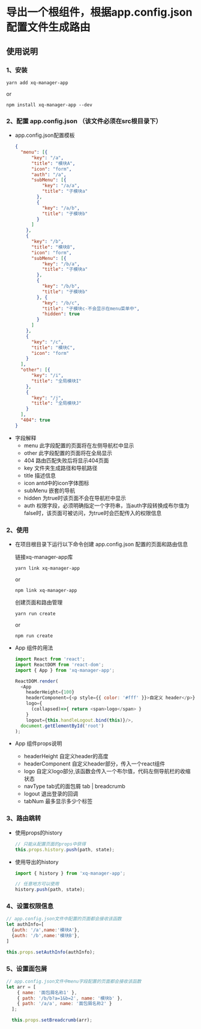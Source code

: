 # 导出一个根组件，根据app.config.json配置文件生成路由

## 使用说明
### 1、安装
```node
yarn add xq-manager-app
```
or
```node
npm install xq-manager-app --dev
```

### 2、配置 app.config.json （该文件必须在src根目录下）
* app.config.json配置模板
  ```json
  {
    "menu": [{
        "key": "/a",
        "title": "模块A",
        "icon": "form",
        "auth": "/a",
        "subMenu": [{
            "key": "/a/a",
            "title": "子模块a"
          },
          {
            "key": "/a/b",
            "title": "子模块b"
          }
        ]
      },
      {
        "key": "/b",
        "title": "模块B",
        "icon": "form",
        "subMenu": [{
            "key": "/b/a",
            "title": "子模块a"
          },
          {
            "key": "/b/b",
            "title": "子模块b"
          }, {
            "key": "/b/c",
            "title": "子模块c-不会显示在menu菜单中",
            "hidden": true
          }
        ]
      },
      {
        "key": "/c",
        "title": "模块C",
        "icon": "form"
      }
    ],
    "other": [{
        "key": "/i",
        "title": "全局模块I"
      },
      {
        "key": "/j",
        "title": "全局模块J"
      }
    ],
    "404": true
  }
  ```
* 字段解释
  * menu 此字段配置的页面将在左侧导航栏中显示
  * other 此字段配置的页面将在全局显示
  * 404 路由匹配失败后将显示404页面
  * key 文件夹生成路径和导航路径
  * title 描述信息
  * icon antd中的icon字体图标
  * subMenu 嵌套的导航
  * hidden 为true时该页面不会在导航栏中显示
  * auth 权限字段，必须明确指定一个字符串，当auth字段转换成布尔值为false时，该页面可被访问，为true时会匹配传入的权限信息


### 2、使用
* 在项目根目录下运行以下命令创建 app.config.json 配置的页面和路由信息
  
  链接xq-manager-app库
  ```node
  yarn link xq-manager-app
  ```
  or

  ```node
  npm link xq-manager-app
  ```

  创建页面和路由管理
  ```node
  yarn run create
  ```
  or

  ```node
  npm run create
  ```
* App 组件的用法

  ```js
  import React from 'react';
  import ReactDOM from 'react-dom';
  import { App } from 'xq-manager-app';

  ReactDOM.render(
    <App
      headerHeight={100}
      headerComponent={<p style={{ color: '#fff' }}>自定义 header</p>}
      logo={
        (collapsed)=>{ return <span>logo</span> }
      } 
      logout={this.handleLogout.bind(this)}/>,
    document.getElementById('root')
  );
  ```

* App 组件props说明
  * headerHeight 自定义header的高度
  * headerComponent 自定义header部分，传入一个react组件
  * logo 自定义logo部分,该函数会传入一个布尔值，代码左侧导航栏的收缩状态
  * navType tab式的面包屑 tab | breadcrumb
  * logout 退出登录的回调
  * tabNum 最多显示多少个标签

### 3、路由跳转
* 使用props的history

  ```js
  // 只能从配置页面的props中获得
  this.props.history.push(path, state);
  ```
  
* 使用导出的history

  ```js
  import { history } from 'xq-manager-app';

  // 任意地方可以使用
  history.push(path, state);
  ```

### 4、设置权限信息
  ```js
  // app.config.json文件中配置的页面都会接收该函数
  let authInfo=[
    {auth: '/a',name:'模块A'},
    {auth: '/b',name:'模块B'},
  ]

  this.props.setAuthInfo(authInfo);
  ```


### 5、设置面包屑
  ```js
  // app.config.json文件中menu字段配置的页面都会接收该函数
  let arr = [
      { name: '面包屑名称1' },
      { path: '/b/b?a=1&b=2', name: '模块b' },
      { path: '/a/a', name: '面包屑名称2' }
    ];

    this.props.setBreadcrumb(arr);
  ```